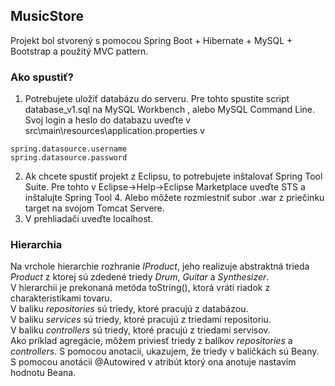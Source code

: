 ## MusicStore
Projekt bol stvorený s pomocou Spring Boot + Hibernate + MySQL + Bootstrap a použitý MVC pattern.
### Ako spustiť?
  1)	Potrebujete uložiť databázu do serveru. Pre tohto spustite script database_v1.sql na MySQL Workbench , alebo MySQL Command Line. Svoj login a heslo do databazu uveďte v src\main\resources\application.properties v 
  ``` 
  spring.datasource.username
  spring.datasource.password
  ```
  2)	Ak chcete spustiť projekt z Eclipsu, to potrebujete inštalovať Spring Tool Suite. Pre tohto v Eclipse->Help->Eclipse Marketplace uveďte STS a inštalujte Spring Tool 4. Alebo môžete  rozmiestniť subor .war z priečinku target na svojom Tomcat Servere.
  3)	V prehliadači uveďte localhost.
### Hierarchia
Na vrchole hierarchie rozhranie *IProduct*, jeho realizuje abstraktná trieda *Product* z ktorej sú zdedené triedy *Drum*, *Guitar* a *Synthesizer*.\
V hierarchii je prekonaná metóda toString(), ktorá vráti riadok z charakteristikami tovaru.\
V baliku *repositories* sú triedy, ktoré pracujú z databázou.\
V baliku *services* sú triedy, ktoré pracujú z triedami repositoriu.\
V baliku *controllers* sú triedy, ktoré pracujú z triedami servisov.\
Ako príklad agregácie, môžem priviesť triedy z balíkov *repositories* a *controllers*. S pomocou anotacii, ukazujem, že triedy v baličkách sú Beany. S pomocou anotácii @Autowired  v atribút ktorý ona anotuje  nastavím hodnotu Beana.
